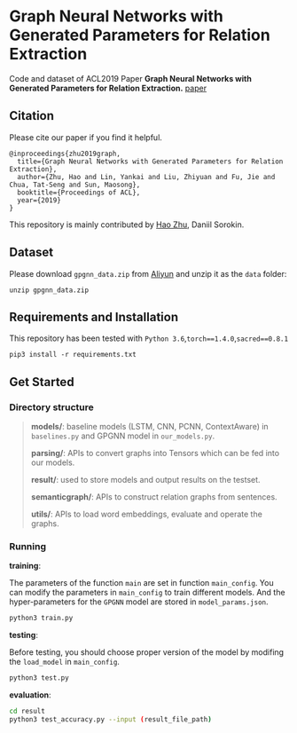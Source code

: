 # Graph Neural Networks with Generated Parameters for Relation Extraction

Code and dataset of ACL2019 Paper **Graph Neural Networks with Generated Parameters for Relation Extraction.** [paper](https://www.aclweb.org/anthology/P19-1128.pdf)



## Citation

Please cite our paper if you find it helpful.

```
@inproceedings{zhu2019graph,
  title={Graph Neural Networks with Generated Parameters for Relation Extraction},
  author={Zhu, Hao and Lin, Yankai and Liu, Zhiyuan and Fu, Jie and Chua, Tat-Seng and Sun, Maosong},
  booktitle={Proceedings of ACL},
  year={2019}
}
```

This repository is mainly contributed by [Hao Zhu](http://www.zhuhao.me/), Daniil Sorokin.



## Dataset

Please download `gpgnn_data.zip` from [Aliyun](https://thunlp.oss-cn-qingdao.aliyuncs.com/gpgnn_data.zip) and unzip it as the `data` folder:

```
unzip gpgnn_data.zip
```



## Requirements and Installation

This repository has been tested with `Python 3.6`,`torch==1.4.0`,`sacred==0.8.1`

```
pip3 install -r requirements.txt
```



## Get Started

### Directory structure

>**models/**: baseline models (LSTM, CNN, PCNN, ContextAware) in `baselines.py` and  GPGNN model in `our_models.py`.
>
>**parsing/**: APIs to convert graphs into Tensors which can be fed into our models.
>
>**result/**: used to store models and output results on the testset. 
>
>**semanticgraph/**: APIs to construct relation graphs from sentences.
>
>**utils/**: APIs to load word embeddings, evaluate and operate the graphs.

### Running

**training**:

The parameters of the function `main` are set in function `main_config`. You can modify the parameters in `main_config` to train different models. And the hyper-parameters for the `GPGNN` model are stored in `model_params.json`.

```bash
python3 train.py
```

**testing**:

Before testing, you should choose proper version of the model by modifing the `load_model` in `main_config`.

```bash
python3 test.py
```

**evaluation**:

```bash
cd result
python3 test_accuracy.py --input (result_file_path)
```





